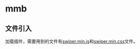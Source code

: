 # mmb

## 文件引入

加载插件，需要用到的文件有[swiper.min.js](https://3.swiper.com.cn/download/index.html#file7)和[swiper.min.css](https://3.swiper.com.cn/download/index.html#file5)文件。


